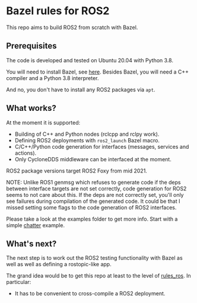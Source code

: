 # Bazel rules for ROS2

This repo aims to build ROS2 from scratch with Bazel.

## Prerequisites

The code is developed and tested on Ubuntu 20.04 with Python 3.8.

You will need to install Bazel, see [here](https://docs.bazel.build/versions/master/install.html).
Besides Bazel, you will need a C++ compiler and a Python 3.8 interpreter.

And no, you don't have to install any ROS2 packages via `apt`.

## What works?

At the moment it is supported:

- Building of C++ and Python nodes (rclcpp and rclpy work).
- Defining ROS2 deployments with `ros2_launch` Bazel macro.
- C/C++/Python code generation for interfaces (messages, services and actions).
- Only CycloneDDS middleware can be interfaced at the moment.

ROS2 package versions target ROS2 Foxy from mid 2021.

NOTE: Unlike ROS1 genmsg which refuses to generate code if the deps between
interface targets are not set correctly, code generation for ROS2 seems to not
care about this. If the deps are not correctly set, you'll only see failures
during compilation of the generated code. It could be that I missed setting some
flags to the code generation of ROS2 interfaces.

Please take a look at the examples folder to get more info. Start with a simple
[chatter](examples/chatter) example.

## What's next?

The next step is to work out the ROS2 testing functionality with Bazel as well
as well as defining a rostopic-like app.

The grand idea would be to get this repo at least to the level of
[rules_ros](https://github.com/mvukov/rules_ros). In particular:
- It has to be convenient to cross-compile a ROS2 deployment.
